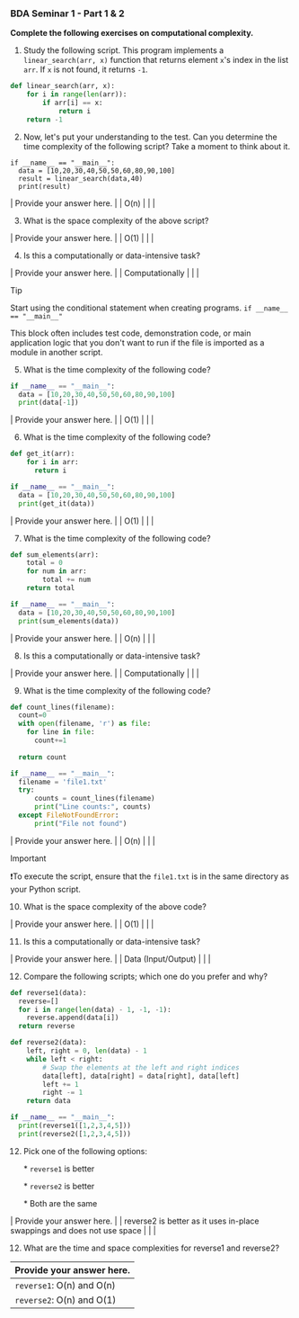 ### BDA Seminar 1 - Part 1 & 2

**Complete the following exercises on computational complexity.**

1. Study the following script. This program implements a `linear_search(arr, x)` function that returns element `x`'s index in the list `arr`. If `x` is not found, it returns `-1`.

```python
def linear_search(arr, x):
    for i in range(len(arr)):
        if arr[i] == x:
            return i
    return -1
```

2. Now, let's put your understanding to the test. Can you determine the time complexity of the following script? Take a moment to think about it.

```Py
if __name__ == "__main__":
  data = [10,20,30,40,50,50,60,80,90,100]
  result = linear_search(data,40)
  print(result)
```

| Provide your answer here. |
| O(n) |
|                           |

3. What is the space complexity of the above script?

| Provide your answer here. |
| O(1) |
|                           |

4. Is this a computationally or data-intensive task?

| Provide your answer here. |
| Computationally |
|                           |

> [!TIP]
>
> Start using the conditional statement when creating programs. `if __name__ == "__main__"`
>
> This block often includes test code, demonstration code, or main application logic that you don't want to run if the file is imported as a module in another script.

5. What is the time complexity of the following code?

```python
if __name__ == "__main__":
  data = [10,20,30,40,50,50,60,80,90,100]
  print(data[-1])
```

| Provide your answer here. |
| O(1) |
|                           |

6. What is the time complexity of the following code?

```python
def get_it(arr):
    for i in arr:
      return i

if __name__ == "__main__":
  data = [10,20,30,40,50,50,60,80,90,100]
  print(get_it(data))
```

| Provide your answer here. |
| O(1) |
|                           |

7. What is the time complexity of the following code?

```python
def sum_elements(arr):
    total = 0
    for num in arr:
        total += num
    return total

if __name__ == "__main__":
  data = [10,20,30,40,50,50,60,80,90,100]
  print(sum_elements(data))
```

| Provide your answer here. |
| O(n) |
|                           |

8. Is this a computationally or data-intensive task?

| Provide your answer here. |
| Computationally |
|                           |

9. What is the time complexity of the following code?

```python
def count_lines(filename):
  count=0
  with open(filename, 'r') as file:
    for line in file:
      count+=1
            
  return count

if __name__ == "__main__":
  filename = 'file1.txt'
  try:
      counts = count_lines(filename)
      print("Line counts:", counts)
  except FileNotFoundError:
      print("File not found")
```

| Provide your answer here. |
| O(n) |
|                           |

> [!IMPORTANT]
>
> ❗To execute the script, ensure that the `file1.txt` is in the same directory as your Python script.

10. What is the space complexity of the above code?

| Provide your answer here. |
| O(1) |
|                           |

11. Is this a computationally or data-intensive task?

| Provide your answer here. |
| Data (Input/Output) |
|                           |

12. Compare the following scripts; which one do you prefer and why?

```python
def reverse1(data):
  reverse=[]
  for i in range(len(data) - 1, -1, -1):
    reverse.append(data[i])
  return reverse

def reverse2(data):
    left, right = 0, len(data) - 1
    while left < right:
        # Swap the elements at the left and right indices
        data[left], data[right] = data[right], data[left]
        left += 1
        right -= 1
    return data

if __name__ == "__main__":
  print(reverse1([1,2,3,4,5]))
  print(reverse2([1,2,3,4,5]))
```

12. Pick one of the following options:

    \* `reverse1` is better

    \* `reverse2` is better

    \* Both are the same

| Provide your answer here. |
| reverse2 is better as it uses in-place swappings and does not use space |
|                           |

12. What are the time and space complexities for reverse1 and reverse2?

| Provide your answer here. |
| ------------------------- |
| `reverse1`: O(n) and O(n)               |
| `reverse2`: O(n) and O(1)               |

